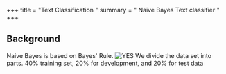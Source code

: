 
+++ title = "Text Classification " 
summary = " Naive Bayes Text classifier " 
+++
## Background 
Naive Bayes is based on Bayes' Rule.
 ![YES](/post/naiveBayes.png)
We divide the data set into parts. 40% training set, 20% for development, and 20% for  test data